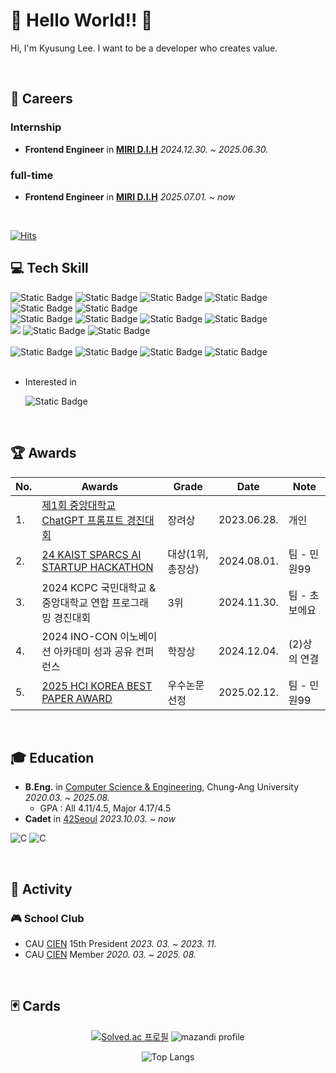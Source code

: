 # 🦔 Hello World!! 🦔
 Hi, I'm Kyusung Lee. I want to be a developer who creates value.

<br>

## 💼 Careers
### Internship
- **Frontend Engineer** in [**MIRI D.I.H**](https://www.miridih.com/ko/home1) *2024.12.30. ~ 2025.06.30.*
  
### full-time
- **Frontend Engineer** in [**MIRI D.I.H**](https://www.miridih.com/ko/home1) *2025.07.01. ~ now*

<br>

[![Hits](https://hits.seeyoufarm.com/api/count/incr/badge.svg?url=https%3A%2F%2Fgithub.com%2FTastypotato245&count_bg=%233D5BC8&title_bg=%23555555&icon=&icon_color=%23E7E7E7&title=hits&edge_flat=false)](https://hits.seeyoufarm.com)
## 💻 Tech Skill
<div>
  <img alt="Static Badge" src="https://img.shields.io/badge/C-%23A8B9CC?style=for-the-badge&logo=C&logoColor=%23FFFFFF">
  <img alt="Static Badge" src="https://img.shields.io/badge/C%2B%2B-%2300599C?style=for-the-badge&logo=C%2B%2B">
  <img alt="Static Badge" src="https://img.shields.io/badge/C%23-239120?style=for-the-badge&logo=c-sharp&logoColor=white">
  <img alt="Static Badge" src="https://img.shields.io/badge/Python-14354C?style=for-the-badge&logo=python&logoColor=white">
  <img alt="Static Badge" src="https://img.shields.io/badge/Java-ED8B00?style=for-the-badge&logo=openjdk&logoColor=white">
  <img alt="Static Badge" src="https://img.shields.io/badge/MySQL-00000F?style=for-the-badge&logo=mysql&logoColor=white">
</div>
<div>
  <img alt="Static Badge" src="https://img.shields.io/badge/Unity-100000?style=for-the-badge&logo=unity&logoColor=white">
  <img alt="Static Badge" src="https://img.shields.io/badge/HTML-239120?style=for-the-badge&logo=html5&logoColor=white">
  <img alt="Static Badge" src="https://img.shields.io/badge/CSS-239120?&style=for-the-badge&logo=css3&logoColor=white">
  <img alt="Static Badge" src="https://img.shields.io/badge/React-20232A?style=for-the-badge&logo=react&logoColor=61DAFB">
</div>

<div>
  <img src="https://img.shields.io/badge/git%20-%23F05032.svg?&style=for-the-badge&logo=git&logoColor=white"/>
  <img alt="Static Badge" src ="https://img.shields.io/badge/vim-019733.svg?&style=for-the-badge&logo=vim&logoColor=white"/>
  <img alt="Static Badge" src ="https://img.shields.io/badge/NeoVim-%2357A143.svg?&style=for-the-badge&logo=neovim&logoColor=white"/>
</div>
<br>
<div>
  <img alt="Static Badge" src="https://img.shields.io/badge/Microsoft_PowerPoint-B7472A?style=for-the-badge&logo=microsoft-powerpoint&logoColor=white">
  <img alt="Static Badge" src="https://img.shields.io/badge/Microsoft_Excel-217346?style=for-the-badge&logo=microsoft-excel&logoColor=white">
  <img alt="Static Badge" src="https://img.shields.io/badge/Microsoft_Word-2B579A?style=for-the-badge&logo=microsoft-word&logoColor=white">
  <img alt="Static Badge" src="https://img.shields.io/badge/Notion-%23000000.svg?style=for-the-badge&logo=notion&logoColor=white">
</div>

<br>

- Interested in

  <img alt="Static Badge" src="https://img.shields.io/badge/Rust-000000?style=for-the-badge&logo=rust&logoColor=white">
<br>

## 🏆 Awards

|No.|Awards|Grade|Date|Note|
|---|---|---|---|---|
| 1. | [제1회 중앙대학교 ChatGPT 프롬프트 경진대회](https://news.cau.ac.kr/cms/FR_CON/BoardView.do?MENU_ID=10&CONTENTS_NO=&SITE_NO=5&BOARD_SEQ=1&BOARD_CATEGORY_NO=&P_TAB_NO=&TAB_NO=&BBS_SEQ=7435) | 장려상 | 2023.06.28. | 개인 |
| 2. | [24 KAIST SPARCS AI STARTUP HACKATHON](https://www.newsis.com/view/NISX20240801_0002835278) | 대상(1위, 총장상) | 2024.08.01. | 팀 - 민원99 |
| 3. | 2024 KCPC 국민대학교 & 중앙대학교 연합 프로그래밍 경진대회 | 3위 | 2024.11.30. | 팀 - 초보에요 |
| 4. | 2024 INO-CON 이노베이션 아카데미 성과 공유 컨퍼런스 | 학장상 | 2024.12.04. | (2)상의 연결 |
| 5. | [2025 HCI KOREA BEST PAPER AWARD](https://cse.cau.ac.kr/sub05/sub0503.php?nmode=view&code=oktomato_bbs05&uid=1300) | 우수논문 선정 | 2025.02.12. | 팀 - 민원99 |

<br>

## 🎓 Education
- **B.Eng.** in [Computer Science & Engineering](https://cse.cau.ac.kr/main.php), Chung-Ang University *2020.03. ~ 2025.08.*
  - GPA : All 4.11/4.5, Major 4.17/4.5
- **Cadet** in [42Seoul](https://42seoul.kr) *2023.10.03. ~ now*
  
![C](https://img.shields.io/badge/Chung--Ang%20Univ.-386FBA?style=flat-square&logo=c&logoColor=white)
![C](https://img.shields.io/badge/42Seoul-000000?style=flat-square&logo=42&logoColor=white)


<br>

## 🍅 Activity
### 🎮 School Club

- CAU [CIEN](https://con.cien.or.kr/) 15th President *2023. 03. ~ 2023. 11.*
- CAU [CIEN](https://con.cien.or.kr/) Member *2020. 03. ~ 2025. 08.*


<br>

## 🃏 Cards
<div align="center">

[![Solved.ac 프로필](http://mazassumnida.wtf/api/v2/generate_badge?boj=tastypotato245)](https://solved.ac/tastypotato245)
![mazandi profile](http://mazandi.herokuapp.com/api?handle=tastypotato245&theme=white)

</div>

<div align="center">

![Top Langs](https://github-readme-stats.vercel.app/api/top-langs/?username=Tastypotato245&layout=compact&theme=onedark)

</div>

